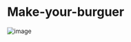 # Make-your-burguer
![image](https://user-images.githubusercontent.com/25290972/138899815-df365fea-ce0e-4a8c-8808-1d04bfa30508.png)
